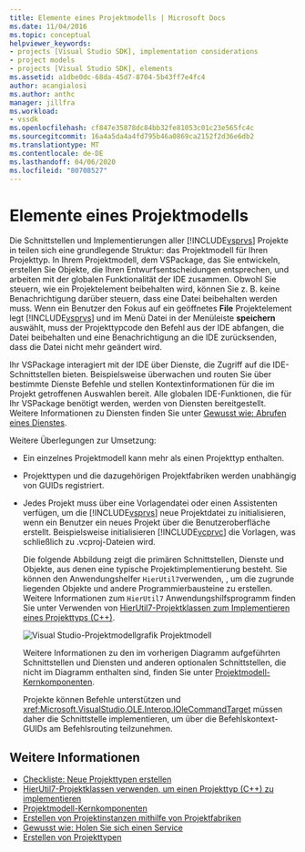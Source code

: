 ```yaml
---
title: Elemente eines Projektmodells | Microsoft Docs
ms.date: 11/04/2016
ms.topic: conceptual
helpviewer_keywords:
- projects [Visual Studio SDK], implementation considerations
- project models
- projects [Visual Studio SDK], elements
ms.assetid: a1dbe0dc-68da-45d7-8704-5b43ff7e4fc4
author: acangialosi
ms.author: anthc
manager: jillfra
ms.workload:
- vssdk
ms.openlocfilehash: cf847e35878dc84bb32fe81053c01c23e565fc4c
ms.sourcegitcommit: 16a4a5da4a4fd795b46a0869ca2152f2d36e6db2
ms.translationtype: MT
ms.contentlocale: de-DE
ms.lasthandoff: 04/06/2020
ms.locfileid: "80708527"
---
```

# <a name="elements-of-a-project-model"></a>Elemente eines Projektmodells
Die Schnittstellen und Implementierungen aller [!INCLUDE[vsprvs](../../code-quality/includes/vsprvs_md.md)] Projekte in teilen sich eine grundlegende Struktur: das Projektmodell für Ihren Projekttyp. In Ihrem Projektmodell, dem VSPackage, das Sie entwickeln, erstellen Sie Objekte, die Ihren Entwurfsentscheidungen entsprechen, und arbeiten mit der globalen Funktionalität der IDE zusammen. Obwohl Sie steuern, wie ein Projektelement beibehalten wird, können Sie z. B. keine Benachrichtigung darüber steuern, dass eine Datei beibehalten werden muss. Wenn ein Benutzer den Fokus auf ein geöffnetes **File** Projektelement legt [!INCLUDE[vsprvs](../../code-quality/includes/vsprvs_md.md)] und im Menü Datei in der Menüleiste **speichern** auswählt, muss der Projekttypcode den Befehl aus der IDE abfangen, die Datei beibehalten und eine Benachrichtigung an die IDE zurücksenden, dass die Datei nicht mehr geändert wird.

 Ihr VSPackage interagiert mit der IDE über Dienste, die Zugriff auf die IDE-Schnittstellen bieten. Beispielsweise überwachen und routen Sie über bestimmte Dienste Befehle und stellen Kontextinformationen für die im Projekt getroffenen Auswahlen bereit. Alle globalen IDE-Funktionen, die für Ihr VSPackage benötigt werden, werden von Diensten bereitgestellt. Weitere Informationen zu Diensten finden Sie unter [Gewusst wie: Abrufen eines Dienstes](../../extensibility/how-to-get-a-service.md).

 Weitere Überlegungen zur Umsetzung:

- Ein einzelnes Projektmodell kann mehr als einen Projekttyp enthalten.

- Projekttypen und die dazugehörigen Projektfabriken werden unabhängig von GUIDs registriert.

- Jedes Projekt muss über eine Vorlagendatei oder einen Assistenten verfügen, um die [!INCLUDE[vsprvs](../../code-quality/includes/vsprvs_md.md)] neue Projektdatei zu initialisieren, wenn ein Benutzer ein neues Projekt über die Benutzeroberfläche erstellt. Beispielsweise initialisieren [!INCLUDE[vcprvc](../../code-quality/includes/vcprvc_md.md)] die Vorlagen, was schließlich zu .vcproj-Dateien wird.

  Die folgende Abbildung zeigt die primären Schnittstellen, Dienste und Objekte, aus denen eine typische Projektimplementierung besteht. Sie können den Anwendungshelfer `HierUtil7`verwenden, , um die zugrunde liegenden Objekte und andere Programmierbausteine zu erstellen. Weitere Informationen zum `HierUtil7` Anwendungshilfsprogramm finden Sie unter Verwenden von [HierUtil7-Projektklassen zum Implementieren eines Projekttyps (C++)](https://msdn.microsoft.com/library/a5c16a09-94a2-46ef-87b5-35b815e2f346).

  ![Visual Studio-Projektmodellgrafik](../../extensibility/internals/media/vsprojectmodel.gif "vsProjectModel") Projektmodell

  Weitere Informationen zu den im vorherigen Diagramm aufgeführten Schnittstellen und Diensten und anderen optionalen Schnittstellen, die nicht im Diagramm enthalten sind, finden Sie unter [Projektmodell-Kernkomponenten](../../extensibility/internals/project-model-core-components.md).

  Projekte können Befehle unterstützen und <xref:Microsoft.VisualStudio.OLE.Interop.IOleCommandTarget> müssen daher die Schnittstelle implementieren, um über die Befehlskontext-GUIDs am Befehlsrouting teilzunehmen.

## <a name="see-also"></a>Weitere Informationen
- [Checkliste: Neue Projekttypen erstellen](../../extensibility/internals/checklist-creating-new-project-types.md)
- [HierUtil7-Projektklassen verwenden, um einen Projekttyp (C++) zu implementieren](https://msdn.microsoft.com/library/a5c16a09-94a2-46ef-87b5-35b815e2f346)
- [Projektmodell-Kernkomponenten](../../extensibility/internals/project-model-core-components.md)
- [Erstellen von Projektinstanzen mithilfe von Projektfabriken](../../extensibility/internals/creating-project-instances-by-using-project-factories.md)
- [Gewusst wie: Holen Sie sich einen Service](../../extensibility/how-to-get-a-service.md)
- [Erstellen von Projekttypen](../../extensibility/internals/creating-project-types.md)
